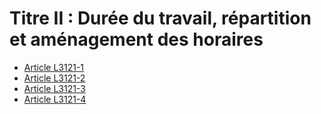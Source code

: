 # Titre II : Durée du travail, répartition et aménagement des horaires

* [Article L3121-1](./LEGIARTI000006902440.md)
* [Article L3121-2](./LEGIARTI000006902441.md)
* [Article L3121-3](./LEGIARTI000006902442.md)
* [Article L3121-4](./LEGIARTI000006902443.md)
